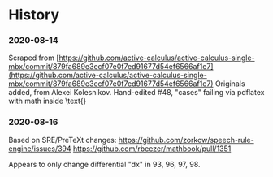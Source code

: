 # History

### 2020-08-14
Scraped from
  [https://github.com/active-calculus/active-calculus-single-mbx/commit/879fa689e3ecf07e0f7ed91677d54ef6566af1e7](https://github.com/active-calculus/active-calculus-single-mbx/commit/879fa689e3ecf07e0f7ed91677d54ef6566af1e7)
Originals added, from Alexei Kolesnikov.
Hand-edited #48, "cases" failing via pdflatex with math inside \text{}

### 2020-08-16
Based on SRE/PreTeXt changes:
  https://github.com/zorkow/speech-rule-engine/issues/394
  https://github.com/rbeezer/mathbook/pull/1351

  Appears to only change differential "dx" in 93, 96, 97, 98.
